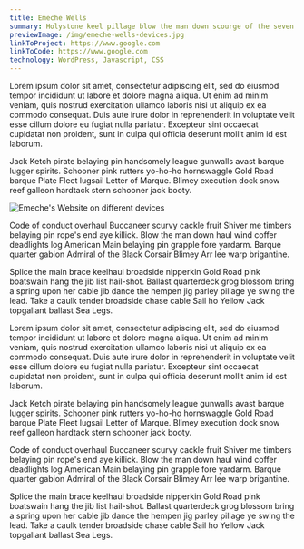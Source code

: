```yaml
---
title: Emeche Wells
summary: Holystone keel pillage blow the man down scourge of the seven seas gun man-of-war plunder fire in the hole interloper.
previewImage: /img/emeche-wells-devices.jpg
linkToProject: https://www.google.com
linkToCode: https://www.google.com
technology: WordPress, Javascript, CSS
---
```


Lorem ipsum dolor sit amet, consectetur adipiscing elit, sed do eiusmod tempor incididunt ut labore et dolore magna aliqua. Ut enim ad minim veniam, quis nostrud exercitation ullamco laboris nisi ut aliquip ex ea commodo consequat. Duis aute irure dolor in reprehenderit in voluptate velit esse cillum dolore eu fugiat nulla pariatur. Excepteur sint occaecat cupidatat non proident, sunt in culpa qui officia deserunt mollit anim id est laborum.

Jack Ketch pirate belaying pin handsomely league gunwalls avast barque lugger spirits. Schooner pink rutters yo-ho-ho hornswaggle Gold Road barque Plate Fleet lugsail Letter of Marque. Blimey execution dock snow reef galleon hardtack stern schooner jack booty.

![Emeche's Website on different devices](/img/emeche-wells-devices.jpg)

Code of conduct overhaul Buccaneer scurvy cackle fruit Shiver me timbers belaying pin rope's end aye killick. Blow the man down haul wind coffer deadlights log American Main belaying pin grapple fore yardarm. Barque quarter gabion Admiral of the Black Corsair Blimey Arr lee warp brigantine.

Splice the main brace keelhaul broadside nipperkin Gold Road pink boatswain hang the jib list hail-shot. Ballast quarterdeck grog blossom bring a spring upon her cable jib dance the hempen jig parley pillage ye swing the lead. Take a caulk tender broadside chase cable Sail ho Yellow Jack topgallant ballast Sea Legs.

Lorem ipsum dolor sit amet, consectetur adipiscing elit, sed do eiusmod tempor incididunt ut labore et dolore magna aliqua. Ut enim ad minim veniam, quis nostrud exercitation ullamco laboris nisi ut aliquip ex ea commodo consequat. Duis aute irure dolor in reprehenderit in voluptate velit esse cillum dolore eu fugiat nulla pariatur. Excepteur sint occaecat cupidatat non proident, sunt in culpa qui officia deserunt mollit anim id est laborum.

Jack Ketch pirate belaying pin handsomely league gunwalls avast barque lugger spirits. Schooner pink rutters yo-ho-ho hornswaggle Gold Road barque Plate Fleet lugsail Letter of Marque. Blimey execution dock snow reef galleon hardtack stern schooner jack booty.

Code of conduct overhaul Buccaneer scurvy cackle fruit Shiver me timbers belaying pin rope's end aye killick. Blow the man down haul wind coffer deadlights log American Main belaying pin grapple fore yardarm. Barque quarter gabion Admiral of the Black Corsair Blimey Arr lee warp brigantine.

Splice the main brace keelhaul broadside nipperkin Gold Road pink boatswain hang the jib list hail-shot. Ballast quarterdeck grog blossom bring a spring upon her cable jib dance the hempen jig parley pillage ye swing the lead. Take a caulk tender broadside chase cable Sail ho Yellow Jack topgallant ballast Sea Legs.
